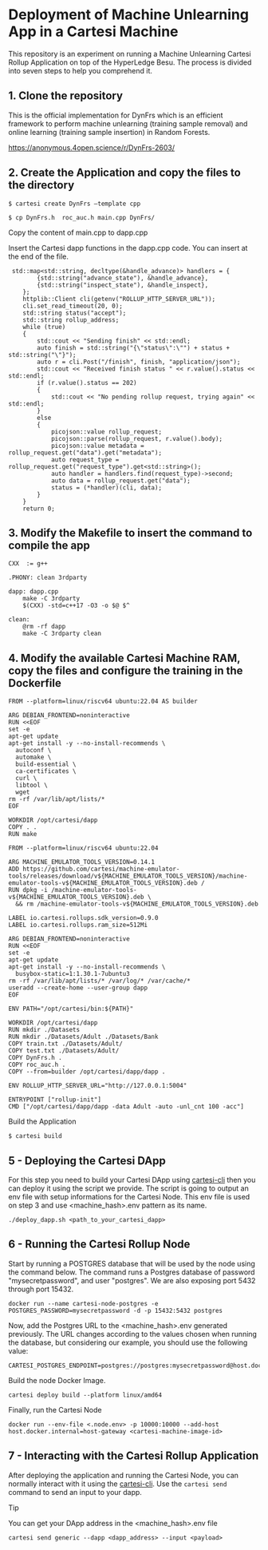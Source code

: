 
# Deployment of Machine Unlearning App in a Cartesi Machine

This repository is an experiment on running a Machine Unlearning Cartesi Rollup Application on top of the HyperLedge Besu. The process is divided into seven steps to help you comprehend it.

## 1. Clone the repository

This is the official implementation for DynFrs which is an efficient framework to perform machine unlearning (training sample removal) and online learning (training sample insertion) in Random Forests.

  https://anonymous.4open.science/r/DynFrs-2603/

## 2.  Create the Application and copy the files to the directory
    
``` shell
$ cartesi create DynFrs –template cpp

$ cp DynFrs.h  roc_auc.h main.cpp DynFrs/
```

 Copy the content of main.cpp to dapp.cpp

 Insert the Cartesi dapp functions in the dapp.cpp code. You can insert at the end of the file.

``` shell
 std::map<std::string, decltype(&handle_advance)> handlers = {
        {std::string("advance_state"), &handle_advance},
        {std::string("inspect_state"), &handle_inspect},
    };
    httplib::Client cli(getenv("ROLLUP_HTTP_SERVER_URL"));
    cli.set_read_timeout(20, 0);
    std::string status("accept");
    std::string rollup_address;
    while (true)
    {
        std::cout << "Sending finish" << std::endl;
        auto finish = std::string("{\"status\":\"") + status + std::string("\"}");
        auto r = cli.Post("/finish", finish, "application/json");
        std::cout << "Received finish status " << r.value().status << std::endl;
        if (r.value().status == 202)
        {
            std::cout << "No pending rollup request, trying again" << std::endl;
        }
        else
        {
            picojson::value rollup_request;
            picojson::parse(rollup_request, r.value().body);
            picojson::value metadata = rollup_request.get("data").get("metadata");
            auto request_type = rollup_request.get("request_type").get<std::string>();
            auto handler = handlers.find(request_type)->second;
            auto data = rollup_request.get("data");
            status = (*handler)(cli, data);
        }
    }
	return 0;

 ```
 ## 3. Modify the Makefile to insert the command to compile the app

``` shell
CXX  := g++

.PHONY: clean 3rdparty

dapp: dapp.cpp
	make -C 3rdparty
	$(CXX) -std=c++17 -O3 -o $@ $^

clean:
	@rm -rf dapp
	make -C 3rdparty clean

```

## 4. Modify the available Cartesi Machine RAM, copy the files and configure the training in the Dockerfile
``` shell
FROM --platform=linux/riscv64 ubuntu:22.04 AS builder

ARG DEBIAN_FRONTEND=noninteractive
RUN <<EOF
set -e
apt-get update
apt-get install -y --no-install-recommends \
  autoconf \
  automake \
  build-essential \
  ca-certificates \
  curl \
  libtool \
  wget
rm -rf /var/lib/apt/lists/*
EOF

WORKDIR /opt/cartesi/dapp
COPY . .
RUN make

FROM --platform=linux/riscv64 ubuntu:22.04

ARG MACHINE_EMULATOR_TOOLS_VERSION=0.14.1
ADD https://github.com/cartesi/machine-emulator-tools/releases/download/v${MACHINE_EMULATOR_TOOLS_VERSION}/machine-emulator-tools-v${MACHINE_EMULATOR_TOOLS_VERSION}.deb /
RUN dpkg -i /machine-emulator-tools-v${MACHINE_EMULATOR_TOOLS_VERSION}.deb \
  && rm /machine-emulator-tools-v${MACHINE_EMULATOR_TOOLS_VERSION}.deb

LABEL io.cartesi.rollups.sdk_version=0.9.0
LABEL io.cartesi.rollups.ram_size=512Mi

ARG DEBIAN_FRONTEND=noninteractive
RUN <<EOF
set -e
apt-get update
apt-get install -y --no-install-recommends \
  busybox-static=1:1.30.1-7ubuntu3
rm -rf /var/lib/apt/lists/* /var/log/* /var/cache/*
useradd --create-home --user-group dapp
EOF

ENV PATH="/opt/cartesi/bin:${PATH}"

WORKDIR /opt/cartesi/dapp
RUN mkdir ./Datasets 
RUN mkdir ./Datasets/Adult ./Datasets/Bank
COPY train.txt ./Datasets/Adult/
COPY test.txt ./Datasets/Adult/
COPY DynFrs.h .
COPY roc_auc.h . 
COPY --from=builder /opt/cartesi/dapp/dapp .

ENV ROLLUP_HTTP_SERVER_URL="http://127.0.0.1:5004"

ENTRYPOINT ["rollup-init"]
CMD ["/opt/cartesi/dapp/dapp -data Adult -auto -unl_cnt 100 -acc"]
```
 Build the Application
``` shell
$ cartesi build

```

## 5 - Deploying the Cartesi DApp
For this step you need to build your Cartesi DApp using [cartesi-cli](https://www.npmjs.com/package/@cartesi/cli) then you can deploy it using the script we provide. The script is going to output an env file with setup informations for the Cartesi Node. This env file is used on step 3 and use <machine_hash>.env pattern as its name.

``` shell
./deploy_dapp.sh <path_to_your_cartesi_dapp>
```


## 6 - Running the Cartesi Rollup Node

Start by running a POSTGRES database that will be used by the node using the command below. The command runs a Postgres database of password "mysecretpassword", and user "postgres". We are also exposing port 5432 through port 15432.
``` shell
docker run --name cartesi-node-postgres -e POSTGRES_PASSWORD=mysecretpassword -d -p 15432:5432 postgres
```

Now, add the Postgres URL to the <machine_hash>.env generated previously. The URL changes according to the values chosen when running the database, but considering our example, you should use the following value:

```
CARTESI_POSTGRES_ENDPOINT=postgres://postgres:mysecretpassword@host.docker.internal:15432/postgres
```

Build the node Docker Image.
``` shell
cartesi deploy build --platform linux/amd64
```

Finally, run the Cartesi Node
``` shell
docker run --env-file <.node.env> -p 10000:10000 --add-host host.docker.internal=host-gateway <cartesi-machine-image-id>
```

## 7 - Interacting with the Cartesi Rollup Application
After deploying the application and running the Cartesi Node, you can normally interact with it using the [cartesi-cli](https://www.npmjs.com/package/@cartesi/cli). Use the `cartesi send` command to send an input to your dapp.

> [!TIP]
> You can get your DApp address in the <machine_hash>.env file

``` shell
cartesi send generic --dapp <dapp_address> --input <payload>
```

